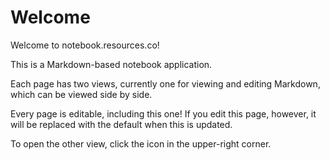 # Welcome

Welcome to notebook.resources.co!

This is a Markdown-based notebook application.

Each page has two views, currently one for viewing and editing Markdown,
which can be viewed side by side.

Every page is editable, including this one! If you edit this page, however,
it will be replaced with the default when this is updated.

To open the other view, click the icon in the upper-right corner.